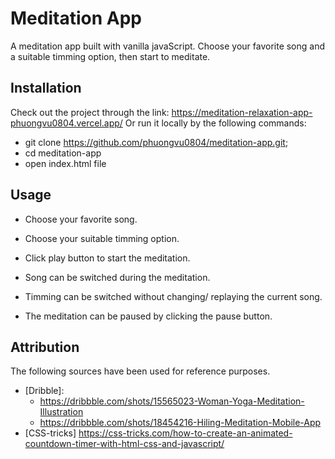 # Meditation App
A meditation app built with vanilla javaScript.
Choose your favorite song and a suitable timming option, then start to meditate.

## Installation
Check out the project through the link: https://meditation-relaxation-app-phuongvu0804.vercel.app/
Or run it locally by the following commands:
+ git clone https://github.com/phuongvu0804/meditation-app.git;
+ cd meditation-app
+ open index.html file

## Usage
+ Choose your favorite song.
+ Choose your suitable timming option.
+ Click play button to start the meditation.

+ Song can be switched during the meditation.
+ Timming can be switched without changing/ replaying the current song.
+ The meditation can be paused by clicking the pause button.

## Attribution
The following sources have been used for reference purposes.
+ [Dribble]:
    - https://dribbble.com/shots/15565023-Woman-Yoga-Meditation-Illustration
    - https://dribbble.com/shots/18454216-Hiling-Meditation-Mobile-App
+ [CSS-tricks] https://css-tricks.com/how-to-create-an-animated-countdown-timer-with-html-css-and-javascript/ 